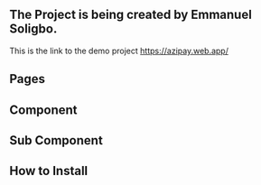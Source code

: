 ## The Project is being created by Emmanuel Soligbo.

This is the link to the demo project
https://azipay.web.app/

## Pages


## Component


## Sub Component


## How to Install


